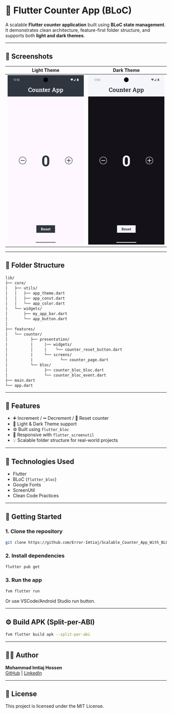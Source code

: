 # 🔢 Flutter Counter App (BLoC)

A scalable **Flutter counter application** built using **BLoC state management**. It demonstrates clean architecture, feature-first folder structure, and supports both **light and dark themes**.

---

## 📱 Screenshots


| Light Theme                        | Dark Theme                         |
| --------------------------------- | ---------------------------------- |
| ![Light](screenshot/light.png)   | ![Dark](screenshot/dark.png)     |




---

## 🧱 Folder Structure

```
lib/
├── core/
│   ├── utils/
│   │   ├── app_theme.dart
│   │   ├── app_const.dart
│   │   └── app_color.dart
│   └── widgets/
│       ├── my_app_bar.dart
│       └── app_button.dart
│
├── features/
│   └── counter/              
│          ├── presentation/
|          |     |── widgets/
│          │     |    └── counter_reset_button.dart
│          |     └── screens/
│          |            └── counter_page.dart
│          └── bloc/
│                ├── counter_bloc_bloc.dart
│                └── counter_bloc_event.dart
├── main.dart
└── app.dart
```

---

## 🧠 Features

- ➕ Increment / ➖ Decrement / 🔄 Reset counter
- 🎨 Light & Dark Theme support
- ⚙️ Built using `flutter_bloc`
- 📏 Responsive with `flutter_screenutil`
- 💡 Scalable folder structure for real-world projects

---

## 🧰 Technologies Used

- Flutter
- BLoC (`flutter_bloc`)
- Google Fonts
- ScreenUtil
- Clean Code Practices

---

## 🚀 Getting Started

### 1. Clone the repository

```bash
git clone https://github.com/Error-Imtiaj/Scalable_Counter_App_With_BLOC.git
```

### 2. Install dependencies

```bash
flutter pub get
```

### 3. Run the app

```bash
fvm flutter run
```

Or use VSCode/Android Studio run button.

---

## ⚙️ Build APK (Split-per-ABI)

```bash
fvm flutter build apk --split-per-abi
```

---


## 🧑‍💻 Author

**Mohammad Imtiaj Hossen**\
[GitHub](https://github.com/Error-Imtiaj) | [LinkedIn](https://www.linkedin.com/in/mohammad-imtiaj-hossen-240803286/)

---

## 📄 License

This project is licensed under the MIT License.

